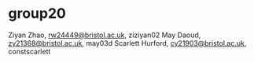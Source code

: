 # group20
Ziyan Zhao, rw24449@bristol.ac.uk, ziziyan02
May Daoud, zy21368@bristol.ac.uk, may03d
Scarlett Hurford, cy21903@bristol.ac.uk, constscarlett
